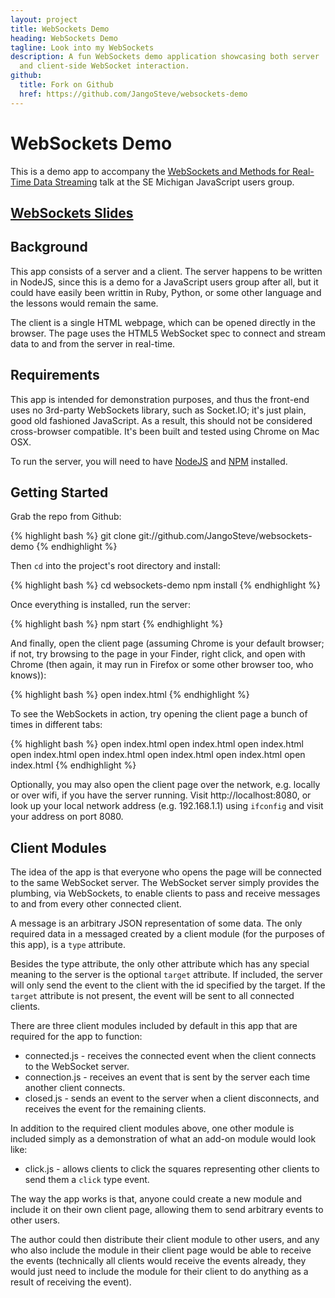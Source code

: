```yaml
---
layout: project
title: WebSockets Demo
heading: WebSockets Demo
tagline: Look into my WebSockets
description: A fun WebSockets demo application showcasing both server
  and client-side WebSocket interaction.
github:
  title: Fork on Github
  href: https://github.com/JangoSteve/websockets-demo
---
```


# WebSockets Demo

This is a demo app to accompany the [WebSockets and Methods for
Real-Time Data
Streaming](http://www.meetup.com/SEM-JS/events/115354852/) talk at the SE Michigan JavaScript users
group.

<h2><a href="/websockets-slides" target="_blank">WebSockets Slides</a></h2>

## Background

This app consists of a server and a client. The server happens to be
written in NodeJS, since this is a demo for a JavaScript users group
after all, but it could have easily been writtin in Ruby, Python, or
some other language and the lessons would remain the same.

The client is a single HTML webpage, which can be opened directly in
the browser. The page uses the HTML5 WebSocket spec to connect and
stream data to and from the server in real-time.

## Requirements

This app is intended for demonstration purposes, and thus the front-end
uses no 3rd-party WebSockets library, such as Socket.IO; it's just
plain, good old fashioned JavaScript. As a result, this should not be
considered cross-browser compatible. It's been built and tested using
Chrome on Mac OSX.

To run the server, you will need to have [NodeJS](http://nodejs.org/)
and [NPM](https://npmjs.org/) installed.

## Getting Started

Grab the repo from Github:

{% highlight bash %}
git clone git://github.com/JangoSteve/websockets-demo
{% endhighlight %}

Then `cd` into the project's root directory and install:

{% highlight bash %}
cd websockets-demo
npm install
{% endhighlight %}

Once everything is installed, run the server:

{% highlight bash %}
npm start
{% endhighlight %}

And finally, open the client page (assuming Chrome is your default
browser; if not, try browsing to the page in your Finder, right click,
and open with Chrome (then again, it may run in Firefox or some other
browser too, who knows)):

{% highlight bash %}
open index.html
{% endhighlight %}

To see the WebSockets in action, try opening the client page a bunch of
times in different tabs:

{% highlight bash %}
open index.html
open index.html
open index.html
open index.html
open index.html
open index.html
open index.html
open index.html
{% endhighlight %}

Optionally, you may also open the client page over the
network, e.g. locally or over wifi, if you have the server
running. Visit http://localhost:8080, or look
up your local network address (e.g. 192.168.1.1) using `ifconfig`
and visit your address on port 8080. 

## Client Modules

The idea of the app is that everyone who opens the page will be
connected to the same WebSocket server. The WebSocket server simply
provides the plumbing, via WebSockets, to enable clients to pass and
receive messages to and from every other connected client.

A message is an arbitrary JSON representation of some data. The only
required data in a messaged created by a client module (for the purposes
of this app), is a `type` attribute.

Besides the type attribute, the only other attribute which has any
special meaning to the server is the optional `target` attribute. If
included, the server will only send the event to the client with the id
specified by the target. If the `target` attribute is not present, the
event will be sent to all connected clients.

There are three client modules included by default in this app that are
required for the app to function:

* connected.js - receives the connected event when the client connects
  to the WebSocket server.
* connection.js - receives an event that is sent by the server each
  time another client connects.
* closed.js - sends an event to the server when a client disconnects,
  and receives the event for the remaining clients.

In addition to the required client modules above, one other module is
included simply as a demonstration of what an add-on module would look
like:

* click.js - allows clients to click the squares representing other
  clients to send them a `click` type event.

The way the app works is that, anyone could create a new module and
include it on their own client page, allowing them to send arbitrary
events to other users.

The author could then distribute their client module to other users, and
any who also include the module in their client page would be able to
receive the events (technically all clients would receive the events
already, they would just need to include the module for their client to
do anything as a result of receiving the event).
